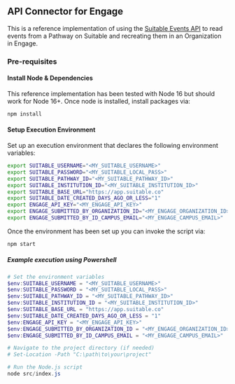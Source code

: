 ## API Connector for Engage

This is a reference implementation of using the [Suitable Events API](https://developer.suitable.co/#308592d2-5f76-4cf7-a30f-ed16fc5363d9) to read events from a
Pathway on Suitable and recreating them in an Organization in Engage.

### Pre-requisites

#### Install Node & Dependencies

This reference implementation has been tested with Node 16 but should work for Node 16+. Once node is installed, install packages via:

```bash
npm install
```

#### Setup Execution Environment

Set up an execution environment that declares the following environment variables:

```bash
export SUITABLE_USERNAME="<MY_SUITABLE_USERNAME>"
export SUITABLE_PASSWORD="<MY_SUITABLE_LOCAL_PASS>"
export SUITABLE_PATHWAY_ID="<MY_SUITABLE_PATHWAY_ID>"
export SUITABLE_INSTITUTION_ID="<MY_SUITABLE_INSTITUTION_ID>"
export SUITABLE_BASE_URL="https://app.suitable.co"
export SUITABLE_DATE_CREATED_DAYS_AGO_OR_LESS="1"
export ENGAGE_API_KEY="<MY_ENGAGE_API_KEY>"
export ENGAGE_SUBMITTED_BY_ORGANIZATION_ID="<MY_ENGAGE_ORGANIZATION_ID>"
export ENGAGE_SUBMITTED_BY_ID_CAMPUS_EMAIL="<MY_ENGAGE_CAMPUS_EMAIL>"
```

Once the environment has been set up you can invoke the script via:

```bash
npm start
```

##### Example execution using Powershell

```ps1
# Set the environment variables
$env:SUITABLE_USERNAME = "<MY_SUITABLE_USERNAME>"
$env:SUITABLE_PASSWORD = "<MY_SUITABLE_LOCAL_PASS>"
$env:SUITABLE_PATHWAY_ID = "<MY_SUITABLE_PATHWAY_ID>"
$env:SUITABLE_INSTITUTION_ID = "<MY_SUITABLE_INSTITUTION_ID>"
$env:SUITABLE_BASE_URL = "https://app.suitable.co"
$env:SUITABLE_DATE_CREATED_DAYS_AGO_OR_LESS = "1"
$env:ENGAGE_API_KEY = "<MY_ENGAGE_API_KEY>"
$env:ENGAGE_SUBMITTED_BY_ORGANIZATION_ID = "<MY_ENGAGE_ORGANIZATION_ID>"
$env:ENGAGE_SUBMITTED_BY_ID_CAMPUS_EMAIL = "<MY_ENGAGE_CAMPUS_EMAIL>"

# Navigate to the project directory (if needed)
# Set-Location -Path "C:\path\to\your\project"

# Run the Node.js script
node src/index.js
```
